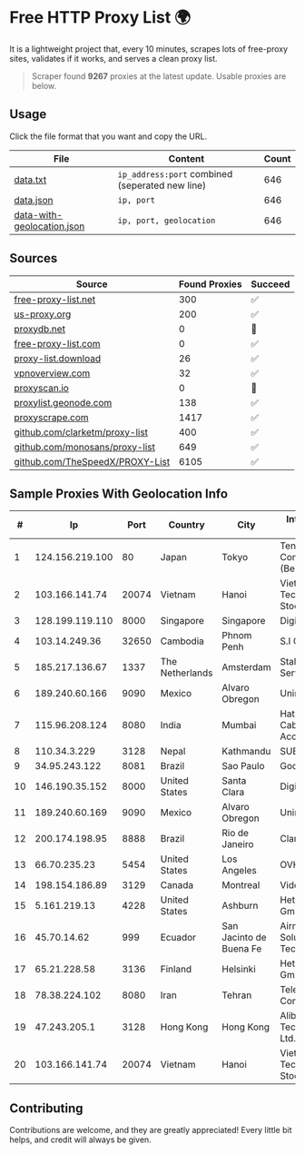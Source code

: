 
# Free HTTP Proxy List 🌍

It is a lightweight project that, every 10 minutes, scrapes lots of free-proxy sites, validates if it works, and serves a clean proxy list.


> Scraper found **9267** proxies at the latest update. Usable proxies are below.

## Usage

Click the file format that you want and copy the URL.


|File|Content|Count|
|----|-------|-----|
|[data.txt](https://raw.githubusercontent.com/themiralay/Proxy-List-World/master/data.txt)|`ip_address:port` combined (seperated new line)|646|
|[data.json](https://raw.githubusercontent.com/themiralay/Proxy-List-World/master/data.json)|`ip, port`|646|
|[data-with-geolocation.json](https://raw.githubusercontent.com/themiralay/Proxy-List-World/master/data-with-geolocation.json)|`ip, port, geolocation`|646|

## Sources

|Source|Found Proxies|Succeed|
|------|-------------|-------|
|[free-proxy-list.net](https://free-proxy-list.net)|300|✅|
|[us-proxy.org](https://www.us-proxy.org)|200|✅|
|[proxydb.net](http://proxydb.net)|0|🚫|
|[free-proxy-list.com](https://free-proxy-list.com/?page=&port=&type%5B%5D=http&type%5B%5D=https&up_time=0&search=Search)|0|✅|
|[proxy-list.download](https://www.proxy-list.download/HTTP)|26|✅|
|[vpnoverview.com](https://vpnoverview.com/privacy/anonymous-browsing/free-proxy-servers)|32|✅|
|[proxyscan.io](https://www.proxyscan.io)|0|🚫|
|[proxylist.geonode.com](https://proxylist.geonode.com/api/proxy-list?limit=300&page=1&sort_by=lastChecked&sort_type=desc&protocols=http,https)|138|✅|
|[proxyscrape.com](https://api.proxyscrape.com/v2/?request=displayproxies&protocol=http&timeout=10000&country=all&ssl=all&anonymity=all)|1417|✅|
|[github.com/clarketm/proxy-list](https://raw.githubusercontent.com/clarketm/proxy-list/master/proxy-list-raw.txt)|400|✅|
|[github.com/monosans/proxy-list](https://raw.githubusercontent.com/monosans/proxy-list/main/proxies/http.txt)|649|✅|
|[github.com/TheSpeedX/PROXY-List](https://raw.githubusercontent.com/TheSpeedX/PROXY-List/master/http.txt)|6105|✅|


## Sample Proxies With Geolocation Info

|#|Ip|Port|Country|City|Internet Service Provider|
|-|--|----|-------|----|-------------------------|
|1|124.156.219.100|80|Japan|Tokyo|Tencent Cloud Computing (Beijing) Co|
|2|103.166.141.74|20074|Vietnam|Hanoi|Viet NAM Cloud Technology Joint Stock Company|
|3|128.199.119.110|8000|Singapore|Singapore|DigitalOcean, LLC|
|4|103.14.249.36|32650|Cambodia|Phnom Penh|S.I Group|
|5|185.217.136.67|1337|The Netherlands|Amsterdam|Stallion Network Services Limited|
|6|189.240.60.166|9090|Mexico|Alvaro Obregon|Uninet S.A. de C.V.|
|7|115.96.208.124|8080|India|Mumbai|Hathway IP over Cable Internet Access|
|8|110.34.3.229|3128|Nepal|Kathmandu|SUBISU C7|
|9|34.95.243.122|8081|Brazil|Sao Paulo|Google LLC|
|10|146.190.35.152|8000|United States|Santa Clara|DigitalOcean, LLC|
|11|189.240.60.169|9090|Mexico|Alvaro Obregon|Uninet S.A. de C.V.|
|12|200.174.198.95|8888|Brazil|Rio de Janeiro|Claro S.A|
|13|66.70.235.23|5454|United States|Los Angeles|OVH Hosting|
|14|198.154.186.89|3129|Canada|Montreal|Videotron Ltee|
|15|5.161.219.13|4228|United States|Ashburn|Hetzner Online GmbH|
|16|45.70.14.62|999|Ecuador|San Jacinto de Buena Fe|Airmaxtelecom Soluciones Tecnologicas S.A|
|17|65.21.228.58|3136|Finland|Helsinki|Hetzner Online GmbH|
|18|78.38.224.102|8080|Iran|Tehran|Telecommunication Company of Iran|
|19|47.243.205.1|3128|Hong Kong|Hong Kong|Alibaba (US) Technology Co., Ltd.|
|20|103.166.141.74|20074|Vietnam|Hanoi|Viet NAM Cloud Technology Joint Stock Company|



## Contributing

Contributions are welcome, and they are greatly appreciated! Every
little bit helps, and credit will always be given.

